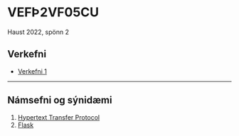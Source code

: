# VEFÞ2VF05CU
Haust 2022, spönn 2

## Verkefni
- [Verkefni 1](Verkefni1.md)

---

## Námsefni og sýnidæmi
1. [Hypertext Transfer Protocol](/1-HTTPS)
1. [Flask](/2-Flask)
<!--
1. [JSON](/3-Json)
1. [JSON/API](/4-API)
1. [Cookies & Sessions](/5-Cookies%26Sessions)
1. [Firebase Gagnagrunnur](6-Gagnagrunnur)
1. [Lokaverkefni](7-lokaverkefni)
-->

